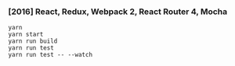 ### [2016] React, Redux, Webpack 2, React Router 4, Mocha

```shell
yarn
yarn start
yarn run build
yarn run test
yarn run test -- --watch
```
